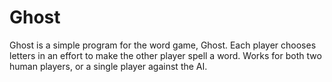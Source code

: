 Ghost
=====

Ghost is a simple program for the word game, Ghost. Each player chooses letters in an effort to make the other player spell a word. Works for both two human players, or a single player against the AI.

